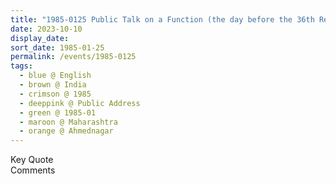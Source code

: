 ```yaml
---
title: "1985-0125 Public Talk on a Function (the day before the 36th Republic Day Celebration), Ahmednagar, Maharashtra, India"
date: 2023-10-10
display_date: 
sort_date: 1985-01-25
permalink: /events/1985-0125
tags:
  - blue @ English
  - brown @ India
  - crimson @ 1985
  - deeppink @ Public Address
  - green @ 1985-01
  - maroon @ Maharashtra
  - orange @ Ahmednagar
---
```


<wave-list>
  <list-title color="green" width="75">Key Quote</list-title>
  <list-item color="BlanchedAlmond"  width="200"></list-item>
  <list-item color="Lavender"></list-item>
  <list-item color="BlanchedAlmond"></list-item>
</wave-list>

<br>

<wave-list>
  <list-title color="green" width="75">Comments</list-title>
  <list-item color="BlanchedAlmond"  width="200"></list-item>
  <list-item color="Lavender"></list-item>
  <list-item color="BlanchedAlmond"></list-item>
</wave-list>
